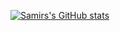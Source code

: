 [![Samirs's GitHub stats](https://github-readme-stats.vercel.app/api?username=alajmo)](https://github.com/anuraghazra/github-readme-stats)
